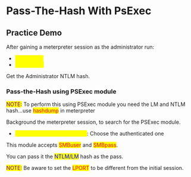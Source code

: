 # Pass-The-Hash With PsExec

## Practice Demo

After gaining a meterpreter session as the administrator run:

* <mark style="color:yellow;">pgrep lsass</mark>
* <mark style="color:yellow;">migrate PID</mark>

Get the Administrator NTLM hash.

### Pass-the-Hash using PSExec module

<mark style="color:purple;">NOTE:</mark> To  perform this using PSExec module you need the LM and NTLM hash...use <mark style="color:red;">hashdump</mark> in meterpreter

Background the meterpreter session, to search for the PSExec module.

* <mark style="color:yellow;">exploit/windows/smb/psexec</mark>: Choose the authenticated one

This module accepts <mark style="color:red;">SMBuser</mark> and <mark style="color:red;">SMBpass</mark>.

You can pass it the <mark style="color:blue;">NTLM/LM</mark> hash as the pass.

<mark style="color:purple;">NOTE:</mark> Be aware to set the <mark style="color:red;">LPORT</mark> to be different from the initial session.
